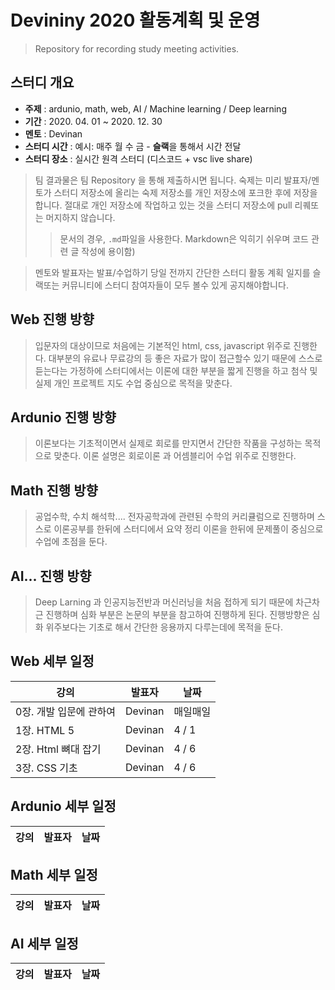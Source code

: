 # Devininy 2020 활동계획 및 운영

> Repository for recording study meeting activities.

## 스터디 개요

- **주제** : ardunio, math, web, AI / Machine learning / Deep learning
- **기간** : 2020. 04. 01 ~ 2020. 12. 30
- **멘토** : Devinan
- **스터디 시간** : 예시: 매주 월 수 금 - **슬랙**을 통해서 시간 전달
- **스터디 장소** : 실시간 원격 스터디 (디스코드 + vsc live share)

> 팀 결과물은 팀 Repository 을 통해 제출하시면 됩니다.
> 숙제는 미리 발표자/멘토가 스터디 저장소에 올리는 숙제 저장소를 개인 저장소에 포크한 후에 저장을 합니다. 절대로 개인 저장소에 작업하고 있는 것을 스터디 저장소에 pull 리퀘또는 머지하지 않습니다.
>
> > 문서의 경우, `.md`파일을 사용한다.
> > Markdown은 익히기 쉬우며 코드 관련 글 작성에 용이함)

> 멘토와 발표자는 발표/수업하기 당일 전까지 간단한 스터디 활동 계획 일지를 슬랙또는 커뮤니티에 스터디 참여자들이 모두 볼수 있게 공지해야합니다.

## Web 진행 방향

> 입문자의 대상이므로 처음에는 기본적인 html, css, javascript 위주로 진행한다.
> 대부분의 유료나 무료강의 등 좋은 자료가 많이 접근할수 있기 때문에 스스로 듣는다는 가정하에 스터디에서는 이론에 대한 부분을 짧게 진행을 하고 첨삭 및 실제 개인 프로젝트 지도 수업 중심으로 목적을 맞춘다.

## Ardunio 진행 방향

> 이론보다는 기초적이면서 실제로 회로를 만지면서 간단한 작품을 구성하는 목적으로 맞춘다.
> 이론 설명은 회로이론 과 어셈블리어 수업 위주로 진행한다.

## Math 진행 방향

> 공업수학, 수치 해석학.... 전자공학과에 관련된 수학의 커리큘럼으로 진행하며
> 스스로 이론공부를 한뒤에 스터디에서 요약 정리 이론을 한뒤에 문제풀이 중심으로 수업에 초점을 둔다.

## AI... 진행 방향

> Deep Larning 과 인공지능전반과 머신러닝을 처음 접하게 되기 때문에 차근차근 진행하며
> 심화 부분은 논문의 부분을 참고하여 진행하게 된다. 진행방향은 심화 위주보다는 기초로 해서 간단한 응용까지 다루는데에 목적을 둔다.

## Web 세부 일정

| 강의                    | 발표자  | 날짜     |
| ----------------------- | ------- | -------- |
| 0장. 개발 입문에 관하여 | Devinan | 매일매일 |
| 1장. HTML 5             | Devinan | 4 / 1    |
| 2장. Html 뼈대 잡기     | Devinan | 4 / 6    |
| 3장. CSS 기초           | Devinan | 4 / 6    |

## Ardunio 세부 일정

| 강의 | 발표자 | 날짜 |
| ---- | ------ | ---- |


## Math 세부 일정

| 강의 | 발표자 | 날짜 |
| ---- | ------ | ---- |


## AI 세부 일정

| 강의 | 발표자 | 날짜 |
| ---- | ------ | ---- |
